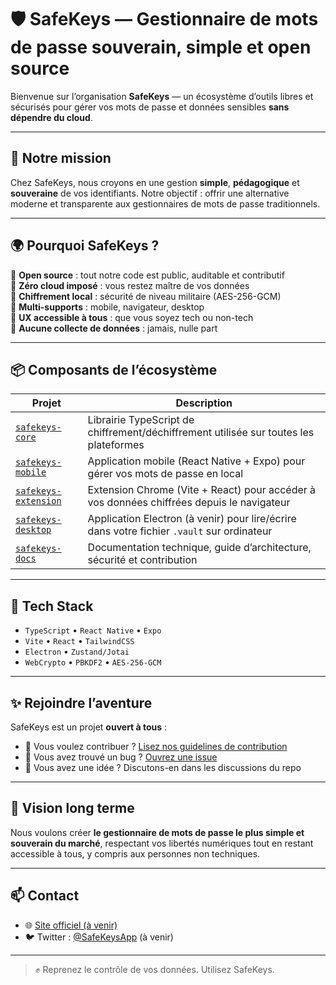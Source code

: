 # 🛡️ SafeKeys — Gestionnaire de mots de passe souverain, simple et open source

Bienvenue sur l’organisation **SafeKeys** — un écosystème d’outils libres et sécurisés pour gérer vos mots de passe et données sensibles **sans dépendre du cloud**.

---

## 🔐 Notre mission

Chez SafeKeys, nous croyons en une gestion **simple**, **pédagogique** et **souveraine** de vos identifiants. Notre objectif : offrir une alternative moderne et transparente aux gestionnaires de mots de passe traditionnels.

---

## 🌍 Pourquoi SafeKeys ?

🔸 **Open source** : tout notre code est public, auditable et contributif  
🔸 **Zéro cloud imposé** : vous restez maître de vos données  
🔸 **Chiffrement local** : sécurité de niveau militaire (AES-256-GCM)  
🔸 **Multi-supports** : mobile, navigateur, desktop  
🔸 **UX accessible à tous** : que vous soyez tech ou non-tech  
🔸 **Aucune collecte de données** : jamais, nulle part

---

## 📦 Composants de l’écosystème

| Projet | Description |
|--------|-------------|
| [`safekeys-core`](https://github.com/safekeys-org/safekeys-core) | Librairie TypeScript de chiffrement/déchiffrement utilisée sur toutes les plateformes |
| [`safekeys-mobile`](https://github.com/safekeys-org/safekeys-mobile) | Application mobile (React Native + Expo) pour gérer vos mots de passe en local |
| [`safekeys-extension`](https://github.com/safekeys-org/safekeys-extension) | Extension Chrome (Vite + React) pour accéder à vos données chiffrées depuis le navigateur |
| [`safekeys-desktop`](https://github.com/safekeys-org/safekeys-desktop) | Application Electron (à venir) pour lire/écrire dans votre fichier `.vault` sur ordinateur |
| [`safekeys-docs`](https://github.com/safekeys-org/safekeys-docs) | Documentation technique, guide d’architecture, sécurité et contribution |

---

## 🔧 Tech Stack

- `TypeScript` • `React Native` • `Expo`
- `Vite` • `React` • `TailwindCSS`
- `Electron` • `Zustand/Jotai`
- `WebCrypto` • `PBKDF2` • `AES-256-GCM`

---

## ✨ Rejoindre l’aventure

SafeKeys est un projet **ouvert à tous** :

- 🚀 Vous voulez contribuer ? [Lisez nos guidelines de contribution](https://github.com/safekeys-org/safekeys-docs)
- 🐛 Vous avez trouvé un bug ? [Ouvrez une issue](https://github.com/safekeys-org/safekeys-core/issues)
- 💬 Vous avez une idée ? Discutons-en dans les discussions du repo

---

## 🧠 Vision long terme

Nous voulons créer **le gestionnaire de mots de passe le plus simple et souverain du marché**, respectant vos libertés numériques tout en restant accessible à tous, y compris aux personnes non techniques.

---

## 📫 Contact

- 🌐 [Site officiel (à venir)](https://safekeys.org)
- 🐦 Twitter : [@SafeKeysApp](https://twitter.com/SafeKeysApp) (à venir)

---

> ✊ Reprenez le contrôle de vos données. Utilisez SafeKeys.

